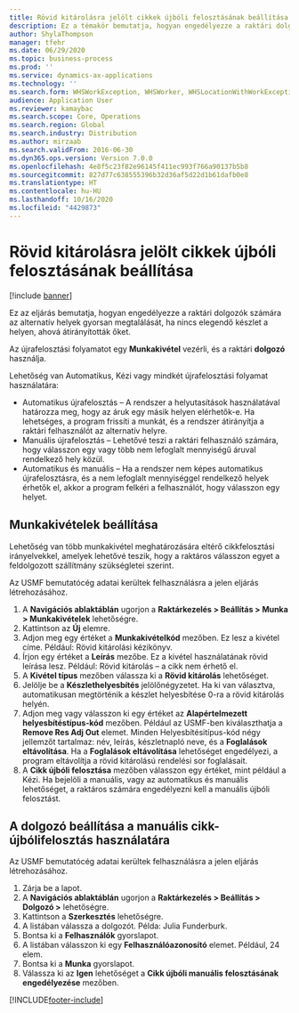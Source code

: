 ```yaml
---
title: Rövid kitárolásra jelölt cikkek újbóli felosztásának beállítása
description: Ez a témakör bemutatja, hogyan engedélyezze a raktári dolgozók számára az alternatív helyek gyorsan megtalálását, ha nincs elegendő készlet a helyen, ahová átirányították őket.
author: ShylaThompson
manager: tfehr
ms.date: 06/29/2020
ms.topic: business-process
ms.prod: ''
ms.service: dynamics-ax-applications
ms.technology: ''
ms.search.form: WHSWorkException, WHSWorker, WHSLocationWithWorkException
audience: Application User
ms.reviewer: kamaybac
ms.search.scope: Core, Operations
ms.search.region: Global
ms.search.industry: Distribution
ms.author: mirzaab
ms.search.validFrom: 2016-06-30
ms.dyn365.ops.version: Version 7.0.0
ms.openlocfilehash: 4e8f5c23f82e96145f411ec993f766a90137b5b8
ms.sourcegitcommit: 827d77c638555396b32d36af5d22d1b61dafb0e8
ms.translationtype: HT
ms.contentlocale: hu-HU
ms.lasthandoff: 10/16/2020
ms.locfileid: "4429873"
---
```

# <a name="set-up-short-picking-item-reallocation"></a>Rövid kitárolásra jelölt cikkek újbóli felosztásának beállítása

[!include [banner](../../includes/banner.md)]

Ez az eljárás bemutatja, hogyan engedélyezze a raktári dolgozók számára az alternatív helyek gyorsan megtalálását, ha nincs elegendő készlet a helyen, ahová átirányították őket. 

Az újrafelosztási folyamatot egy **Munkakivétel** vezérli, és a raktári **dolgozó** használja.

Lehetőség van Automatikus, Kézi vagy mindkét újrafelosztási folyamat használatára:

- Automatikus újrafelosztás – A rendszer a helyutasítások használatával határozza meg, hogy az áruk egy másik helyen elérhetők-e. Ha lehetséges, a program frissíti a munkát, és a rendszer átirányítja a raktári felhasználót az alternatív helyre.
- Manuális újrafelosztás – Lehetővé teszi a raktári felhasználó számára, hogy válasszon egy vagy több nem lefoglalt mennyiségű áruval rendelkező hely közül. 
- Automatikus és manuális – Ha a rendszer nem képes automatikus újrafelosztásra, és a nem lefoglalt mennyiséggel rendelkező helyek érhetők el, akkor a program felkéri a felhasználót, hogy válasszon egy helyet.

## <a name="set-up-work-exceptions"></a>Munkakivételek beállítása
Lehetőség van több munkakivétel meghatározására eltérő cikkfelosztási irányelvekkel, amelyek lehetővé teszik, hogy a raktáros válasszon egyet a feldolgozott szállítmány szükségletei szerint.

Az USMF bemutatócég adatai kerültek felhasználásra a jelen eljárás létrehozásához.

1. A **Navigációs ablaktáblán** ugorjon a **Raktárkezelés > Beállítás > Munka > Munkakivételek** lehetőségre.
2. Kattintson az **Új** elemre. 
3. Adjon meg egy értéket a **Munkakivételkód** mezőben. Ez lesz a kivétel címe. Például: Rövid kitárolási kézikönyv.
4. Írjon egy értéket a **Leírás** mezőbe. Ez a kivétel használatának rövid leírása lesz. Például: Rövid kitárolás – a cikk nem érhető el.
5. A **Kivétel típus** mezőben válassza ki a **Rövid kitárolás** lehetőséget.
6. Jelölje be a **Készlethelyesbítés** jelölőnégyzetet. Ha ki van választva, automatikusan megtörténik a készlet helyesbítése 0-ra a rövid kitárolás helyén.
7. Adjon meg vagy válasszon ki egy értéket az **Alapértelmezett helyesbítéstípus-kód** mezőben. Például az USMF-ben kiválaszthatja a **Remove Res Adj Out** elemet. Minden Helyesbítésitípus-kód négy jellemzőt tartalmaz: név, leírás, készletnapló neve, és a **Foglalások eltávolítása**. Ha a **Foglalások eltávolítása** lehetőséget engedélyezi, a program eltávolítja a rövid kitárolású rendelési sor foglalásait.  
8. A **Cikk újbóli felosztása** mezőben válasszon egy értéket, mint például a Kézi. Ha bejelöli a manuális, vagy az automatikus és manuális lehetőséget, a raktáros számára engedélyezni kell a manuális újbóli felosztást.

## <a name="set-up-a-worker-to-use-manual-item-reallocation"></a>A dolgozó beállítása a manuális cikk-újbólifelosztás használatára

Az USMF bemutatócég adatai kerültek felhasználásra a jelen eljárás létrehozásához.

1. Zárja be a lapot.
2. A **Navigációs ablaktáblán** ugorjon a **Raktárkezelés > Beállítás > Dolgozó >** lehetőségre.
3. Kattintson a **Szerkesztés** lehetőségre.
4. A listában válassza a dolgozót. Példa: Julia Funderburk.
5. Bontsa ki a **Felhasználók** gyorslapot.
6. A listában válasszon ki egy **Felhasználóazonosító** elemet. Például, 24 elem.
7. Bontsa ki a **Munka** gyorslapot.
8. Válassza ki az **Igen** lehetőséget a **Cikk újbóli manuális felosztásának engedélyezése** mezőben.


[!INCLUDE[footer-include](../../../includes/footer-banner.md)]